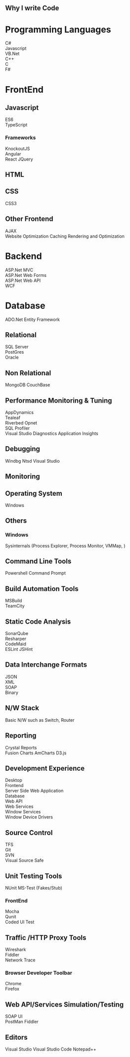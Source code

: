 ## Why I write Code

# Programming Languages
C#  
Javascript  
VB.Net  
C++  
C  
F#  

# FrontEnd

## Javascript
ES6  
TypeScript

### Frameworks
KnockoutJS  
Angular  
React
JQuery   

## HTML

## CSS
CSS3


## Other Frontend

AJAX  
Website Optimization Caching
Rendering and Optimization


# Backend
ASP.Net MVC  
ASP.Net Web Forms  
ASP.Net Web API  
WCF  


# Database

ADO.Net
Entity Framework

## Relational
SQL Server  
PostGres  
Oracle  

## Non Relational
MongoDB
CouchBase

## Performance Monitoring & Tuning
AppDynamics  
Tealeaf  
Riverbed Opnet  
SQL Profiler  
Visual Studio Diagnostics
Application Insights

## Debugging
Windbg
Ntsd
Visual Studio

## Monitoring




## Operating System
Windows

## Others

### Windows
Sysinternals (Process Explorer, Process Monitor, VMMap, )


## Command Line Tools
Powershell
Command Prompt

## Build Automation Tools
MSBuild  
TeamCity  

## Static Code Analysis 
SonarQube  
Resharper  
CodeMaid  
ESLint
JSHint

## Data Interchange Formats
JSON  
XML  
SOAP  
Binary  

## N/W Stack
Basic N/W such as Switch, Router

## Reporting

Crystal Reports  
Fusion Charts
AmCharts
D3.js

## Development Experience
Desktop  
Frontend  
Server Side Web Application  
Database  
Web API  
Web Services  
Window Services  
Window Device Drivers  

## Source Control
TFS  
Git  
SVN  
Visual Source Safe  

## Unit Testing Tools

NUnit
MS-Test (Fakes/Stub)

### FrontEnd
Mocha  
Qunit  
Coded UI Test  

## Traffic /HTTP Proxy Tools

Wireshark  
Fiddler  
Network Trace  

### Browser Developer Toolbar
Chrome  
Firefox

## Web API/Services Simulation/Testing
SOAP UI  
PostMan
Fiddler

## Editors
Visual Studio
Visual Studio Code
Notepad++






